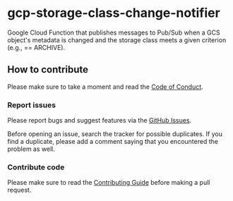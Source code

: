 # gcp-storage-class-change-notifier

Google Cloud Function that publishes messages to Pub/Sub when a GCS object's
metadata is changed and the storage class meets a given criterion 
(e.g., == ARCHIVE).

## How to contribute

Please make sure to take a moment and read the [Code of
Conduct](https://github.com/ricardolsmendes/gcp-storage-class-change-notifier/blob/main/.github/CODE_OF_CONDUCT.md).

### Report issues

Please report bugs and suggest features via the [GitHub
Issues](https://github.com/ricardolsmendes/gcp-storage-class-change-notifier/issues).

Before opening an issue, search the tracker for possible duplicates. If you
find a duplicate, please add a comment saying that you encountered the problem
as well.

### Contribute code

Please make sure to read the [Contributing
Guide](https://github.com/ricardolsmendes/gcp-storage-class-change-notifier/blob/main/.github/.github/CONTRIBUTING.md)
before making a pull request.
